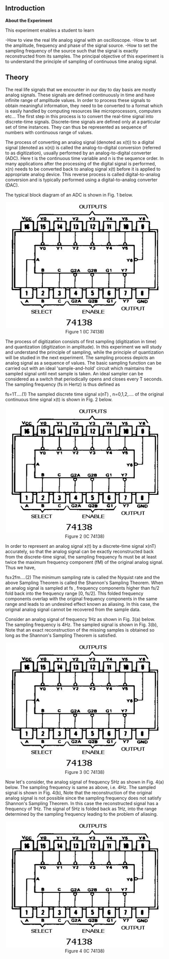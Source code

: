 ## Introduction

**About the Experiment**


This experiment enables a student to learn

-How to view the real life analog signal with an oscilloscope.
-How to set the amplitude, frequency and phase of the signal source.
-How to set the sampling frequency of the source such that the signal is exactly reconstructed from its samples.
The principal objective of this experiment is to understand the principle of sampling of continuous time analog signal.


## Theory

                        
The real life signals that we encounter in our day to day basis are mostly analog signals. These signals are defined continuously in time and have infinite range of amplitude values. In order to process these signals to obtain meaningful information, they need to be converted to a format which is easily handled by computing resources like microprocessors, computers etc... The first step in this process is to convert the real-time signal into discrete-time signals. Discrete-time signals are defined only at a particular set of time instances. They can thus be represented as sequence of numbers with continuous range of values.

The process of converting an analog signal (denoted as x(t)) to a digital signal (denoted as x(n)) is called the analog-to-digital conversion (referred to as digitization), usually performed by an analog-to-digital converter (ADC). Here t is the continuous time variable and n is the sequence order. In many applications after the processing of the digital signal is performed, x(n) needs to be converted back to analog signal x(t) before it is applied to appropriate analog device. This reverse process is called digital-to-analog conversion and is typically performed using a digital-to-analog converter (DAC).

The typical block diagram of an ADC is shown in Fig. 1 below. <br />
                            <div align="center">
                            <img src="images/74138.jpg" style="width:500px;height:400px;" /> 
                            <br />
                            Figure 1 (IC 74138)</div>
 

The process of digitization consists of first sampling (digitization in time) and quantization (digitization in amplitude). In this experiment we will study and understand the principle of sampling, while the principle of quantization will be studied in the next experiment. The sampling process depicts an analog signal as a sequence of values. The basic sampling function can be carried out with an ideal 'sample-and-hold' circuit which maintains the sampled signal until next sample is taken. An ideal sampler can be considered as a switch that periodically opens and closes every T seconds. The sampling frequency (fs in Hertz) is thus defined as

fs=1T....(1)
The sampled discrete time signal x(nT) , n=0,1,2,.... of the original continuous time signal x(t) is shown in Fig. 2 below.<br/>

<div align="center">
                            <img src="images/74138.jpg" style="width:500px;height:400px;" /> 
                            <br />
                            Figure 2 (IC 74138)</div>
                            
In order to represent an analog signal x(t) by a discrete-time signal x(nT) accurately, so that the analog signal can be exactly reconstructed back from the discrete-time signal, the sampling frequency fs must be at least twice the maximum frequency component (fM) of the original analog signal. Thus we have,

fs≥2fm....(2)
The minimum sampling rate is called the Nyquist rate and the above Sampling Theorem is called the Shannon's Sampling Theorem. When an analog signal is sampled at fs , frequency components higher than fs/2 fold back into the frequency range [0, fs/2]. This folded frequency components overlap with the original frequency components in the same range and leads to an undesired effect known as aliasing. In this case, the original analog signal cannot be recovered from the sample data.

Consider an analog signal of frequency 1Hz as shown in Fig. 3(a) below. The sampling frequency is 4Hz. The sampled signal is shown in Fig. 3(b), Note that an exact reconstruction of the missing samples is obtained so long as the Shannon's Sampling Theorem is satisfied. <br />

<div align="center">
                            <img src="images/74138.jpg" style="width:500px;height:400px;" /> 
                            <br />
                            Figure 3 (IC 74138)</div>


Now let's consider, the analog signal of frequency 5Hz as shown in Fig. 4(a) below. The sampling frequency is same as above, i.e. 4Hz. The sampled signal is shown in Fig. 4(b), Note that the reconstruction of the original analog signal is not possible since the sampling frequency does not satisfy Shannon's Sampling Theorem. In this case the reconstructed signal has a frequency of 1Hz. The signal of 5Hz is folded back as 1Hz, into the range determined by the sampling frequency leading to the problem of aliasing. <br/>


<div align="center">
                            <img src="images/74138.jpg" style="width:500px;height:400px;" /> 
                            <br />
                            Figure 4 (IC 74138)</div>


     
</div>                           


 <script id="MathJax-script" async src="https://cdn.jsdelivr.net/npm/mathjax@3.2.2/es5/tex-mml-chtml.js"></script>    
 